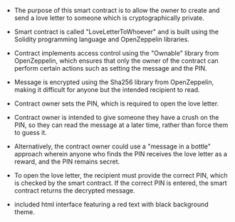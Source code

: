 * The purpose of this smart contract is to allow the owner to create and send a love letter to someone which is cryptographically private.

* Smart contract is called "LoveLetterToWhoever" and is built using the Solidity programming language and OpenZeppelin libraries.

* Contract implements access control using the "Ownable" library from OpenZeppelin, which ensures that only the owner of the contract can perform certain actions such as setting the message and the PIN.

* Message is encrypted using the Sha256 library from OpenZeppelin, making it difficult for anyone but the intended recipient to read.

* Contract owner sets the PIN, which is required to open the love letter.

* Contract owner is intended to give someone they have a crush on the PIN, so they can read the message at a later time, rather than force them to guess it.

* Alternatively, the contract owner could use a "message in a bottle" approach wherein anyone who finds the PIN receives the love letter as a reward, and the PIN remains secret.

* To open the love letter, the recipient must provide the correct PIN, which is checked by the smart contract. If the correct PIN is entered, the smart contract returns the decrypted message.

* included html interface featuring a red text with black background theme.
